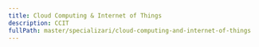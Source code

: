 ```yaml
---
title: Cloud Computing & Internet of Things
description: CCIT
fullPath: master/specializari/cloud-computing-and-internet-of-things
---
```

